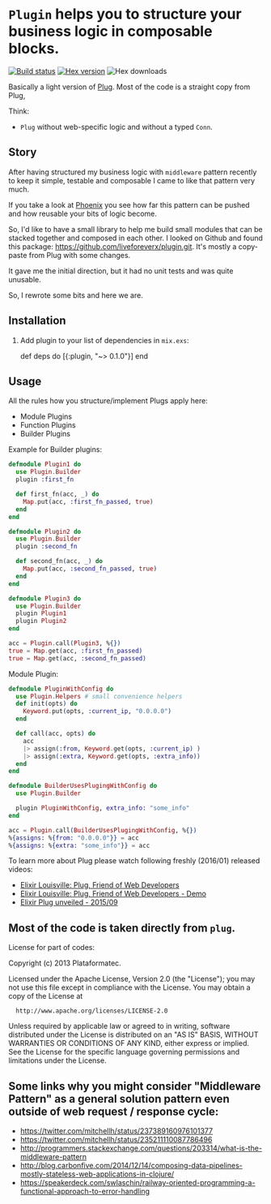 # `Plugin` helps you to structure your business logic in composable blocks.

[![Build status](https://travis-ci.org/ruby2elixir/plugin.svg "Build status")](https://travis-ci.org/ruby2elixir/plugin)
[![Hex version](https://img.shields.io/hexpm/plugin.svg "Hex version")](https://hex.pm/packageplugin)
![Hex downloads](https://img.shields.io/hexpm/dplugin.svg "Hex downloads")

Basically a light version of [Plug](https://github.com/elixir-lang/plug). Most of the code is a straight copy from Plug,

Think:
  - `Plug` without web-specific logic and without a typed `Conn`.


## Story

After having structured my business logic  with `middleware` pattern recently to keep it simple, testable and composable I came to like that pattern very much.

If you take a look at [Phoenix](github.com/phoenixframework/phoenix/) you see how far this pattern can be pushed and how reusable your bits of logic become.


So, I'd like to have a small library to help me build small modules that can be stacked together and composed in each other. I looked on Github and found this package: https://github.com/liveforeverx/plugin.git. It's mostly a copy-paste from Plug with some changes.

It gave me the initial direction, but it had no unit tests and was quite unusable.

So, I rewrote some bits and here we are.



## Installation

  1. Add plugin to your list of dependencies in `mix.exs`:

        def deps do
          [{:plugin, "~> 0.1.0"}]
        end


## Usage

All the rules how you structure/implement Plugs apply here:
- Module Plugins
- Function Plugins
- Builder Plugins


Example for Builder plugins:

```elixir
defmodule Plugin1 do
  use Plugin.Builder
  plugin :first_fn

  def first_fn(acc, _) do
    Map.put(acc, :first_fn_passed, true)
  end
end

defmodule Plugin2 do
  use Plugin.Builder
  plugin :second_fn

  def second_fn(acc, _) do
    Map.put(acc, :second_fn_passed, true)
  end
end

defmodule Plugin3 do
  use Plugin.Builder
  plugin Plugin1
  plugin Plugin2
end

acc = Plugin.call(Plugin3, %{})
true = Map.get(acc, :first_fn_passed)
true = Map.get(acc, :second_fn_passed)
```

Module Plugin:


```elixir
defmodule PluginWithConfig do
  use Plugin.Helpers # small convenience helpers
  def init(opts) do
    Keyword.put(opts, :current_ip, "0.0.0.0")
  end

  def call(acc, opts) do
    acc
    |> assign(:from, Keyword.get(opts, :current_ip) )
    |> assign(:extra, Keyword.get(opts, :extra_info))
  end
end

defmodule BuilderUsesPlugingWithConfig do
  use Plugin.Builder

  plugin PluginWithConfig, extra_info: "some_info"
end

acc = Plugin.call(BuilderUsesPlugingWithConfig, %{})
%{assigns: %{from: "0.0.0.0"}} = acc
%{assigns: %{extra: "some_info"}} = acc
```


To learn more about Plug please watch following freshly (2016/01) released videos:
  - [Elixir Louisville: Plug, Friend of Web Developers](https://www.youtube.com/watch?v=-gev84S9_-c)
  - [Elixir Louisville: Plug, Friend of Web Developers - Demo](https://www.youtube.com/watch?v=tfRD_e-yvOE)
  - [Elixir Plug unveiled - 2015/09](https://medium.com/@kansi/elixir-plug-unveiled-bf354e364641#.phulhbtrd)


## Most of the code is taken directly from `plug`.

License for part of codes:

Copyright (c) 2013 Plataformatec.

  Licensed under the Apache License, Version 2.0 (the "License");
  you may not use this file except in compliance with the License.
  You may obtain a copy of the License at

      http://www.apache.org/licenses/LICENSE-2.0

  Unless required by applicable law or agreed to in writing, software
  distributed under the License is distributed on an "AS IS" BASIS,
  WITHOUT WARRANTIES OR CONDITIONS OF ANY KIND, either express or implied.
  See the License for the specific language governing permissions and
  limitations under the License.

## Some links why you might consider "Middleware Pattern" as a general solution pattern even outside of web request / response cycle:
  - https://twitter.com/mitchellh/status/237389160976101377
  - https://twitter.com/mitchellh/status/235211110087786496
  - http://programmers.stackexchange.com/questions/203314/what-is-the-middleware-pattern
  - http://blog.carbonfive.com/2014/12/14/composing-data-pipelines-mostly-stateless-web-applications-in-clojure/
  - https://speakerdeck.com/swlaschin/railway-oriented-programming-a-functional-approach-to-error-handling
